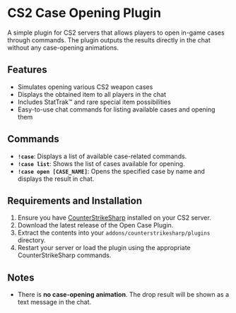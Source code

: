# CS2 Case Opening Plugin

A simple plugin for CS2 servers that allows players to open in-game cases through commands. The plugin outputs the results directly in the chat without any case-opening animations.

## Features

- Simulates opening various CS2 weapon cases
- Displays the obtained item to all players in the chat
- Includes StatTrak™ and rare special item possibilities
- Easy-to-use chat commands for listing available cases and opening them

## Commands

- **`!case`**: Displays a list of available case-related commands.
- **`!case list`**: Shows the list of cases available for opening.
- **`!case open [CASE_NAME]`**: Opens the specified case by name and displays the result in chat.

## Requirements and Installation

1. Ensure you have [CounterStrikeSharp](https://github.com/roflmuffin/CounterStrikeSharp) installed on your CS2 server.
2. Download the latest release of the Open Case Plugin.
3. Extract the contents into your `addons/counterstrikesharp/plugins` directory.
4. Restart your server or load the plugin using the appropriate CounterStrikeSharp commands.

## Notes

- There is **no case-opening animation**. The drop result will be shown as a text message in the chat.

